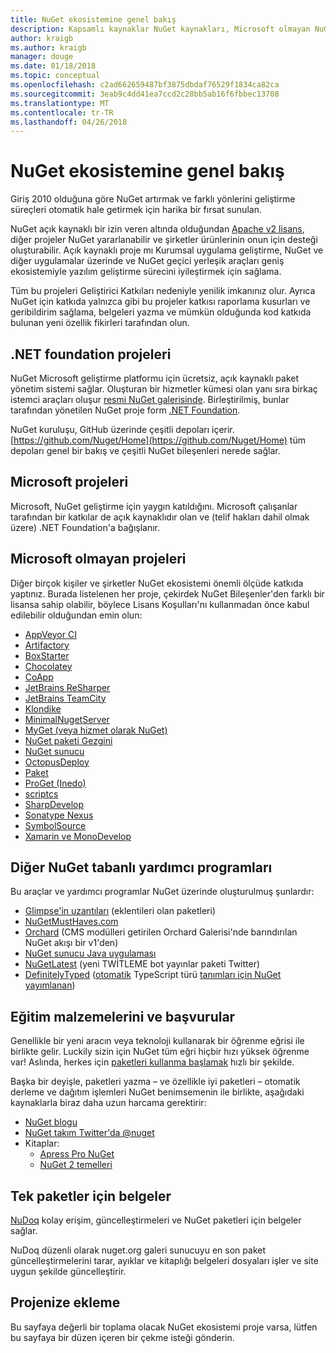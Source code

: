 ```yaml
---
title: NuGet ekosistemine genel bakış
description: Kapsamlı kaynaklar NuGet kaynakları, Microsoft olmayan NuGet projeleri, yardımcı programlar ve eğitim malzemelerinizin de dahil olmak üzere NuGet ekosistemindeki.
author: kraigb
ms.author: kraigb
manager: douge
ms.date: 01/18/2018
ms.topic: conceptual
ms.openlocfilehash: c2ad662659487bf3875dbdaf76529f1834ca82ca
ms.sourcegitcommit: 3eab9c4dd41ea7ccd2c28bb5ab16f6fbbec13708
ms.translationtype: MT
ms.contentlocale: tr-TR
ms.lasthandoff: 04/26/2018
---
```

# <a name="an-overview-of-the-nuget-ecosystem"></a>NuGet ekosistemine genel bakış

Giriş 2010 olduğuna göre NuGet artırmak ve farklı yönlerini geliştirme süreçleri otomatik hale getirmek için harika bir fırsat sunulan.

NuGet açık kaynaklı bir izin veren altında olduğundan [Apache v2 lisans](http://choosealicense.com/licenses/apache/), diğer projeler NuGet yararlanabilir ve şirketler ürünlerinin onun için desteği oluşturabilir. Açık kaynaklı proje mı Kurumsal uygulama geliştirme, NuGet ve diğer uygulamalar üzerinde ve NuGet geçici yerleşik araçları geniş ekosistemiyle yazılım geliştirme sürecini iyileştirmek için sağlama.

Tüm bu projeleri Geliştirici Katkıları nedeniyle yenilik imkanınız olur. Ayrıca NuGet için katkıda yalnızca gibi bu projeler katkısı raporlama kusurları ve geribildirim sağlama, belgeleri yazma ve mümkün olduğunda kod katkıda bulunan yeni özellik fikirleri tarafından olun.

## <a name="net-foundation-projects"></a>.NET foundation projeleri

NuGet Microsoft geliştirme platformu için ücretsiz, açık kaynaklı paket yönetim sistemi sağlar. Oluşturan bir hizmetler kümesi olan yanı sıra birkaç istemci araçları oluşur [resmi NuGet galerisinde](http://www.nuget.org). Birleştirilmiş, bunlar tarafından yönetilen NuGet proje form [.NET Foundation](http://www.dotnetfoundation.org/).

NuGet kuruluşu, GitHub üzerinde çeşitli depoları içerir. [https://github.com/Nuget/Home](https://github.com/Nuget/Home) tüm depoları genel bir bakış ve çeşitli NuGet bileşenleri nerede sağlar.

## <a name="microsoft-projects"></a>Microsoft projeleri

Microsoft, NuGet geliştirme için yaygın katıldığını. Microsoft çalışanlar tarafından bir katkılar de açık kaynaklıdır olan ve (telif hakları dahil olmak üzere) .NET Foundation'a bağışlanır.

## <a name="non-microsoft-projects"></a>Microsoft olmayan projeleri

Diğer birçok kişiler ve şirketler NuGet ekosistemi önemli ölçüde katkıda yaptınız. Burada listelenen her proje, çekirdek NuGet Bileşenler'den farklı bir lisansa sahip olabilir, böylece Lisans Koşulları'nı kullanmadan önce kabul edilebilir olduğundan emin olun:

- [AppVeyor CI](https://www.appveyor.com/)
- [Artifactory](https://www.jfrog.com/artifactory/)
- [BoxStarter](http://boxstarter.org/)
- [Chocolatey](https://chocolatey.org/)
- [CoApp](http://coapp.org/)
- [JetBrains ReSharper](https://resharper-plugins.jetbrains.com/)
- [JetBrains TeamCity](https://www.jetbrains.com/teamcity/)
- [Klondike](https://github.com/themotleyfool/Klondike)
- [MinimalNugetServer](https://github.com/TanukiSharp/MinimalNugetServer)
- [MyGet (veya hizmet olarak NuGet)](http://www.myget.org/)
- [NuGet paketi Gezgini](https://github.com/NuGetPackageExplorer/NuGetPackageExplorer)
- [NuGet sunucu](http://nugetserver.net/)
- [OctopusDeploy](https://octopus.com/)
- [Paket](https://fsprojects.github.io/Paket/)
- [ProGet (Inedo)](http://inedo.com/proget)
- [scriptcs](http://scriptcs.net/)
- [SharpDevelop](http://community.sharpdevelop.net/blogs/mattward/archive/2011/01/23/NuGetSupportInSharpDevelop.aspx)
- [Sonatype Nexus](http://www.sonatype.com/nexus-repository-sonatype)
- [SymbolSource](http://www.symbolsource.org/Public)
- [Xamarin ve MonoDevelop](https://github.com/mrward/monodevelop-nuget-addin)

## <a name="other-nuget-based-utilities"></a>Diğer NuGet tabanlı yardımcı programları

Bu araçlar ve yardımcı programlar NuGet üzerinde oluşturulmuş şunlardır:

- [Glimpse'in uzantıları](http://getglimpse.com/Packages) (eklentileri olan paketleri)
- [NuGetMustHaves.com](http://nugetmusthaves.com/)
- [Orchard](http://www.orchardproject.net/) (CMS modülleri getirilen Orchard Galerisi'nde barındırılan NuGet akışı bir v1'den)
- [NuGet sunucu Java uygulaması](http://jonnyzzz.com/blog/2012/03/07/nuget-server-in-pure-java/)
- [NuGetLatest](https://twitter.com/NuGetLatest) (yeni TWİTLEME bot yayınlar paketi Twitter)
- [DefinitelyTyped](http://definitelytyped.org/) ([otomatik](https://github.com/DefinitelyTyped/NugetAutomation/) TypeScript türü [tanımları için NuGet yayımlanan](http://www.nuget.org/packages?q=DefinitelyTyped))

## <a name="training-materials-and-references"></a>Eğitim malzemelerini ve başvurular

Genellikle bir yeni aracın veya teknoloji kullanarak bir öğrenme eğrisi ile birlikte gelir. Luckily sizin için NuGet tüm eğri hiçbir hızı yüksek öğrenme var! Aslında, herkes için [paketleri kullanma başlamak](../quickstart/use-a-package.md) hızlı bir şekilde.

Başka bir deyişle, paketleri yazma – ve özellikle iyi paketleri – otomatik derleme ve dağıtım işlemleri NuGet benimsemenin ile birlikte, aşağıdaki kaynaklarla biraz daha uzun harcama gerektirir:

- [NuGet blogu](http://blog.nuget.org/)
- [NuGet takım Twitter'da @nuget](http://twitter.com/nuget)
- Kitaplar:
  - [Apress Pro NuGet](http://bit.ly/ProNuGet)
  - [NuGet 2 temelleri](http://www.amazon.com/NuGet-2-Essentials-Damir-Arh-ebook/dp/B00GTQD5M4)

## <a name="documentation-for-individual-packages"></a>Tek paketler için belgeler

[NuDoq](http://nudoq.org) kolay erişim, güncelleştirmeleri ve NuGet paketleri için belgeler sağlar.

NuDoq düzenli olarak nuget.org galeri sunucuyu en son paket güncelleştirmelerini tarar, ayıklar ve kitaplığı belgeleri dosyaları işler ve site uygun şekilde güncelleştirir.

## <a name="adding-your-project"></a>Projenize ekleme

Bu sayfaya değerli bir toplama olacak NuGet ekosistemi proje varsa, lütfen bu sayfaya bir düzen içeren bir çekme isteği gönderin.
